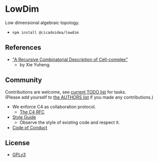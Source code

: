 # LowDim

Low dimensional algebraic topology.

- `npm install @cicadoidea/lowdim`

## References

- ["A Recursive Combinatorial Description of Cell-complex"](https://inner.xieyuheng.now.sh/paper/a-recursive-combinatorial-description-of-cell-complex)
  - by Xie Yuheng.

## Community

Contributions are welcome, see [current TODO list](TODO.md) for tasks. <br>
(Please add yourself to [the AUTHORS list](AUTHORS) if you made any contributions.)

- We enforce C4 as collaboration protocol.
  - [The C4 RFC](https://rfc.zeromq.org/spec:42/C4)
- [Style Guide](STYLE-GUIDE.md)
  - Observe the style of existing code and respect it.
- [Code of Conduct](CODE-OF-CONDUCT.md)

## License

- [GPLv3](LICENSE)

